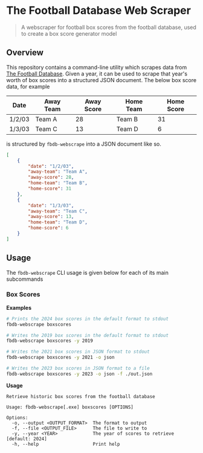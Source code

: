 # The Football Database Web Scraper

> A webscraper for football box scores from the football database, used to create a box score generator model

## Overview

This repository contains a command-line utility which scrapes data from [The Football Database](https://www.footballdb.com).  Given a year, it can be used to scrape that year's worth of box scores into a structured JSON document.  The below box score data, for example

| Date | Away Team | Away Score | Home Team | Home Score |
| ---- | --------- | ---------- | --------- | ---------- |
| 1/2/03 | Team A | 28 | Team B | 31 |
| 1/3/03 | Team C | 13 | Team D | 6 |

is structured by `fbdb-webscrape` into a JSON document like so.

```json
[
    {
        "date": "1/2/03",
        "away-team": "Team A",
        "away-score": 28,
        "home-team": "Team B",
        "home-score": 31
    },
    {
        "date": "1/3/03",
        "away-team": "Team C",
        "away-score": 13,
        "home-team": "Team D",
        "home-score": 6
    }
]
```

## Usage

The `fbdb-webscrape` CLI usage is given below for each of its main subcommands

### Box Scores

**Examples**
```sh
# Prints the 2024 box scores in the default format to stdout
fbdb-webscrape boxscores

# Writes the 2019 box scores in the default format to stdout
fbdb-webscrape boxscores -y 2019

# Writes the 2021 box scores in JSON format to stdout
fbdb-webscrape boxscores -y 2021 -o json

# Writes the 2023 box scores in JSON format to a file
fbdb-webscrape boxscores -y 2023 -o json -f ./out.json
```

**Usage**
```
Retrieve historic box scores from the football database

Usage: fbdb-webscrape[.exe] boxscores [OPTIONS]

Options:
  -o, --output <OUTPUT_FORMAT>  The format to output
  -f, --file <OUTPUT_FILE>      The file to write to
  -y, --year <YEAR>             The year of scores to retrieve [default: 2024]
  -h, --help                    Print help
```
